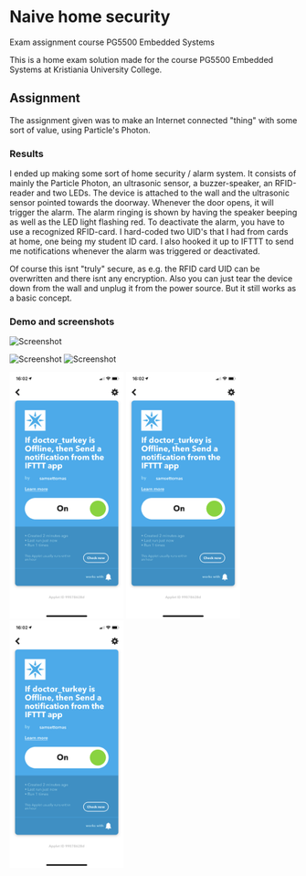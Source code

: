 # Naive home security
Exam assignment course PG5500 Embedded Systems

This is a home exam solution made for the course PG5500 Embedded Systems at Kristiania University College.

## Assignment
The assignment given was to make an Internet connected "thing" with some sort of value, using Particle's Photon.

### Results
I ended up making some sort of home security / alarm system. It consists of mainly the Particle Photon, an ultrasonic sensor, a buzzer-speaker, an RFID-reader and two LEDs. The device is attached to the wall and the ultrasonic sensor pointed towards the doorway. Whenever the door opens, it will trigger the alarm. The alarm ringing is shown by having the speaker beeping as well as the LED light flashing red. To deactivate the alarm, you have to use a recognized RFID-card. I hard-coded two UID's that I had from cards at home, one being my student ID card. I also hooked it up to IFTTT to send me notifications whenever the alarm was triggered or deactivated.

Of course this isnt "truly" secure, as e.g. the RFID card UID can be overwritten and there isnt any encryption. Also you can just tear the device down from the wall and unplug it from the power source. But it still works as a basic concept.

### Demo and screenshots

<img src="video/demo.gif" alt="Screenshot" width="300">

<img src="screenshots/ifttt_alarm_state.PNG" alt="Screenshot" width="200"> <img src="screenshots/ifttt_fail_safe_offline_varsel.PNG" alt="Screenshot" width="200">

<img src="screenshots/ifttt_1.PNG" alt="Screenshot" width="200"> <img src="screenshots/ifttt_1.PNG" alt="Screenshot" width="200"> <img src="screenshots/ifttt_1.PNG" alt="Screenshot" width="200">
